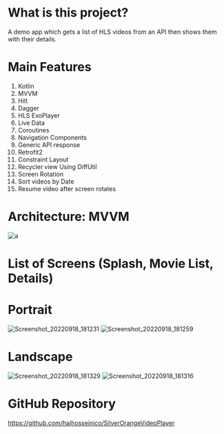 # What is this project?
A demo app which gets a list of HLS videos from an API then shows them with their details.
# Main Features
1. Kotlin
2. MVVM
3. Hilt
4. Dagger
5. HLS ExoPlayer
6. Live Data
7. Coroutines
8. Navigation Components
9. Generic API response
10. Retrofit2
11. Constraint Layout
12. Recycler view Using DiffUtil
13. Screen Rotation
14. Sort videos by Date
15. Resume video after screen rotates

# Architecture: MVVM
![a](https://user-images.githubusercontent.com/8142223/128475126-08940086-b459-4486-b8eb-2f95932a7260.png)

# List of Screens (Splash, Movie List, Details)
# Portrait
![Screenshot_20220918_181231](https://user-images.githubusercontent.com/8142223/190930213-8887bd35-3db5-46b4-82b2-6da8643c7e4f.jpg)
![Screenshot_20220918_181259](https://user-images.githubusercontent.com/8142223/190930219-6935e58b-5066-4d52-90bc-509fcf8b4595.jpg)
# Landscape
![Screenshot_20220918_181329](https://user-images.githubusercontent.com/8142223/190930242-73e16f9b-1cb2-43f7-aecc-e9b4285cdcb6.jpg)
![Screenshot_20220918_181316](https://user-images.githubusercontent.com/8142223/190930225-01535e64-ac81-4a93-8202-c9ef00d3d0ae.jpg)






# GitHub Repository
https://github.com/hajhosseinico/SilverOrangeVideoPlayer
